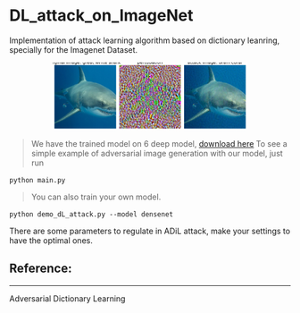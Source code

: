 # DL_attack_on_ImageNet


Implementation of attack learning algorithm based on dictionary leanring, specially for the Imagenet Dataset. 
<p align="center">
  <img src="https://github.com/flavie-yuan-liu/DL_attack_on_ImageNet/blob/main/attack_samples.png" width="350", height="120", title="ADiL">
</p>

> We have the trained model on 6 deep model, [download here]()
> To see a simple example of adversarial image generation with our model, just run
```
python main.py
```

> You can also train your own model. 
```
python demo_dL_attack.py --model densenet

```
There are some parameters to regulate in ADiL attack, make your settings to have the optimal ones. 


## Reference:
__________________________________
Adversarial Dictionary Learning




